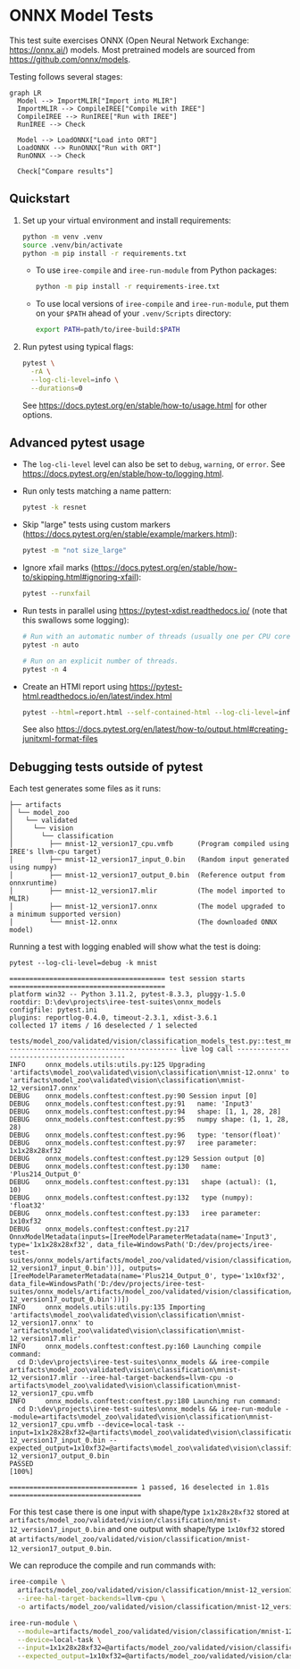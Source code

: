 # ONNX Model Tests

This test suite exercises ONNX (Open Neural Network Exchange: https://onnx.ai/)
models. Most pretrained models are sourced from https://github.com/onnx/models.

Testing follows several stages:

```mermaid
graph LR
  Model --> ImportMLIR["Import into MLIR"]
  ImportMLIR --> CompileIREE["Compile with IREE"]
  CompileIREE --> RunIREE["Run with IREE"]
  RunIREE --> Check

  Model --> LoadONNX["Load into ORT"]
  LoadONNX --> RunONNX["Run with ORT"]
  RunONNX --> Check

  Check["Compare results"]
```

## Quickstart

1. Set up your virtual environment and install requirements:

    ```bash
    python -m venv .venv
    source .venv/bin/activate
    python -m pip install -r requirements.txt
    ```

    * To use `iree-compile` and `iree-run-module` from Python packages:

        ```bash
        python -m pip install -r requirements-iree.txt
        ```

    * To use local versions of `iree-compile` and `iree-run-module`, put them on
      your `$PATH` ahead of your `.venv/Scripts` directory:

        ```bash
        export PATH=path/to/iree-build:$PATH
        ```

2. Run pytest using typical flags:

    ```bash
    pytest \
      -rA \
      --log-cli-level=info \
      --durations=0
    ```

    See https://docs.pytest.org/en/stable/how-to/usage.html for other options.

## Advanced pytest usage

* The `log-cli-level` level can also be set to `debug`, `warning`, or `error`.
  See https://docs.pytest.org/en/stable/how-to/logging.html.
* Run only tests matching a name pattern:

    ```bash
    pytest -k resnet
    ```

* Skip "large" tests using custom markers
  (https://docs.pytest.org/en/stable/example/markers.html):

    ```bash
    pytest -m "not size_large"
    ```

* Ignore xfail marks
  (https://docs.pytest.org/en/stable/how-to/skipping.html#ignoring-xfail):

    ```bash
    pytest --runxfail
    ```

* Run tests in parallel using https://pytest-xdist.readthedocs.io/
  (note that this swallows some logging):

    ```bash
    # Run with an automatic number of threads (usually one per CPU core).
    pytest -n auto

    # Run on an explicit number of threads.
    pytest -n 4
    ```

* Create an HTMl report using https://pytest-html.readthedocs.io/en/latest/index.html

    ```bash
    pytest --html=report.html --self-contained-html --log-cli-level=info
    ```

    See also
    https://docs.pytest.org/en/latest/how-to/output.html#creating-junitxml-format-files

## Debugging tests outside of pytest

Each test generates some files as it runs:

```text
├── artifacts
│ └── model_zoo
│   └── validated
│     └── vision
│       └── classification
│         ├── mnist-12_version17_cpu.vmfb      (Program compiled using IREE's llvm-cpu target)
│         ├── mnist-12_version17_input_0.bin   (Random input generated using numpy)
│         ├── mnist-12_version17_output_0.bin  (Reference output from onnxruntime)
│         ├── mnist-12_version17.mlir          (The model imported to MLIR)
│         ├── mnist-12_version17.onnx          (The model upgraded to a minimum supported version)
│         └── mnist-12.onnx                    (The downloaded ONNX model)
```

Running a test with logging enabled will show what the test is doing:

```console
pytest --log-cli-level=debug -k mnist

======================================= test session starts =======================================
platform win32 -- Python 3.11.2, pytest-8.3.3, pluggy-1.5.0
rootdir: D:\dev\projects\iree-test-suites\onnx_models
configfile: pytest.ini
plugins: reportlog-0.4.0, timeout-2.3.1, xdist-3.6.1
collected 17 items / 16 deselected / 1 selected

tests/model_zoo/validated/vision/classification_models_test.py::test_mnist
------------------------------------------ live log call ------------------------------------------
INFO     onnx_models.utils:utils.py:125 Upgrading 'artifacts\model_zoo\validated\vision\classification\mnist-12.onnx' to 'artifacts\model_zoo\validated\vision\classification\mnist-12_version17.onnx'
DEBUG    onnx_models.conftest:conftest.py:90 Session input [0]
DEBUG    onnx_models.conftest:conftest.py:91   name: 'Input3'
DEBUG    onnx_models.conftest:conftest.py:94   shape: [1, 1, 28, 28]
DEBUG    onnx_models.conftest:conftest.py:95   numpy shape: (1, 1, 28, 28)
DEBUG    onnx_models.conftest:conftest.py:96   type: 'tensor(float)'
DEBUG    onnx_models.conftest:conftest.py:97   iree parameter: 1x1x28x28xf32
DEBUG    onnx_models.conftest:conftest.py:129 Session output [0]
DEBUG    onnx_models.conftest:conftest.py:130   name: 'Plus214_Output_0'
DEBUG    onnx_models.conftest:conftest.py:131   shape (actual): (1, 10)
DEBUG    onnx_models.conftest:conftest.py:132   type (numpy): 'float32'
DEBUG    onnx_models.conftest:conftest.py:133   iree parameter: 1x10xf32
DEBUG    onnx_models.conftest:conftest.py:217 OnnxModelMetadata(inputs=[IreeModelParameterMetadata(name='Input3', type='1x1x28x28xf32', data_file=WindowsPath('D:/dev/projects/iree-test-suites/onnx_models/artifacts/model_zoo/validated/vision/classification/mnist-12_version17_input_0.bin'))], outputs=[IreeModelParameterMetadata(name='Plus214_Output_0', type='1x10xf32', data_file=WindowsPath('D:/dev/projects/iree-test-suites/onnx_models/artifacts/model_zoo/validated/vision/classification/mnist-12_version17_output_0.bin'))])
INFO     onnx_models.utils:utils.py:135 Importing 'artifacts\model_zoo\validated\vision\classification\mnist-12_version17.onnx' to 'artifacts\model_zoo\validated\vision\classification\mnist-12_version17.mlir'
INFO     onnx_models.conftest:conftest.py:160 Launching compile command:
  cd D:\dev\projects\iree-test-suites\onnx_models && iree-compile artifacts\model_zoo\validated\vision\classification\mnist-12_version17.mlir --iree-hal-target-backends=llvm-cpu -o artifacts\model_zoo\validated\vision\classification\mnist-12_version17_cpu.vmfb
INFO     onnx_models.conftest:conftest.py:180 Launching run command:
  cd D:\dev\projects\iree-test-suites\onnx_models && iree-run-module --module=artifacts\model_zoo\validated\vision\classification\mnist-12_version17_cpu.vmfb --device=local-task --input=1x1x28x28xf32=@artifacts\model_zoo\validated\vision\classification\mnist-12_version17_input_0.bin --expected_output=1x10xf32=@artifacts\model_zoo\validated\vision\classification\mnist-12_version17_output_0.bin
PASSED                                                                                       [100%]

================================ 1 passed, 16 deselected in 1.81s =================================
```

For this test case there is one input with shape/type `1x1x28x28xf32` stored at
`artifacts/model_zoo/validated/vision/classification/mnist-12_version17_input_0.bin` and one output
with shape/type `1x10xf32` stored at
`artifacts/model_zoo/validated/vision/classification/mnist-12_version17_output_0.bin`.

We can reproduce the compile and run commands with:

```bash
iree-compile \
  artifacts/model_zoo/validated/vision/classification/mnist-12_version17.mlir \
  --iree-hal-target-backends=llvm-cpu \
  -o artifacts/model_zoo/validated/vision/classification/mnist-12_version17_cpu.vmfb

iree-run-module \
  --module=artifacts/model_zoo/validated/vision/classification/mnist-12_version17_cpu.vmfb \
  --device=local-task \
  --input=1x1x28x28xf32=@artifacts/model_zoo/validated/vision/classification/mnist-12_version17_input_0.bin \
  --expected_output=1x10xf32=@artifacts/model_zoo/validated/vision/classification/mnist-12_version17_output_0.bin
```
